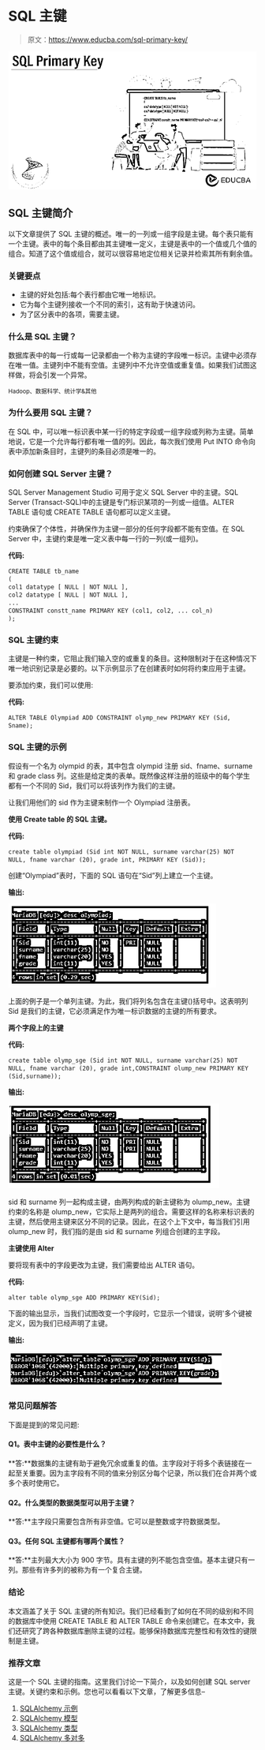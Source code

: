 # SQL 主键

> 原文：<https://www.educba.com/sql-primary-key/>

![SQL Primary Key](img/d7871868d75552f198462db3bf5b0322.png)



## SQL 主键简介

以下文章提供了 SQL 主键的概述。唯一的一列或一组字段是主键。每个表只能有一个主键。表中的每个条目都由其主键唯一定义，主键是表中的一个值或几个值的组合。知道了这个值或组合，就可以很容易地定位相关记录并检索其所有剩余值。

### 关键要点

*   主键的好处包括:每个表行都由它唯一地标识。
*   它为每个主键列接收一个不同的索引，这有助于快速访问。
*   为了区分表中的各项，需要主键。

### 什么是 SQL 主键？

数据库表中的每一行或每一记录都由一个称为主键的字段唯一标识。主键中必须存在唯一值。主键列中不能有空值。主键列中不允许空值或重复值。如果我们试图这样做，将会引发一个异常。

<small>Hadoop、数据科学、统计学&其他</small>

### 为什么要用 SQL 主键？

在 SQL 中，可以唯一标识表中某一行的特定字段或一组字段或列称为主键。简单地说，它是一个允许每行都有唯一值的列。因此，每次我们使用 Put INTO 命令向表中添加新条目时，主键列的条目必须是唯一的。

### 如何创建 SQL Server 主键？

SQL Server Management Studio 可用于定义 SQL Server 中的主键。SQL Server (Transact-SQL)中的主键是专门标识某项的一列或一组值。ALTER TABLE 语句或 CREATE TABLE 语句都可以定义主键。

约束确保了个体性，并确保作为主键一部分的任何字段都不能有空值。在 SQL Server 中，主键约束是唯一定义表中每一行的一列(或一组列)。

**代码:**

```
CREATE TABLE tb_name
(
col1 datatype [ NULL | NOT NULL ],
col2 datatype [ NULL | NOT NULL ],
...
CONSTRAINT constt_name PRIMARY KEY (col1, col2, ... col_n)
);
```

### SQL 主键约束

主键是一种约束，它阻止我们输入空的或重复的条目。这种限制对于在这种情况下唯一地识别记录是必要的。以下示例显示了在创建表时如何将约束应用于主键。

要添加约束，我们可以使用:

**代码:**

```
ALTER TABLE Olympiad ADD CONSTRAINT olymp_new PRIMARY KEY (Sid, Sname);
```

### SQL 主键的示例

假设有一个名为 olympid 的表，其中包含 olympid 注册 sid、fname、surname 和 grade class 列。这些是给定类的表单。既然像这样注册的班级中的每个学生都有一个不同的 Sid，我们可以将该列作为我们的主键。

让我们用他们的 sid 作为主键来制作一个 Olympiad 注册表。

**使用 Create table 的 SQL 主键。**

**代码:**

```
create table olympiad (Sid int NOT NULL, surname varchar(25) NOT
NULL, fname varchar (20), grade int, PRIMARY KEY (Sid));
```

创建“Olympiad”表时，下面的 SQL 语句在“Sid”列上建立一个主键。

**输出:**

![Statement](img/1d8228cd7f433e6e2a41567d259ff45f.png)



上面的例子是一个单列主键。为此，我们将列名包含在主键()括号中。这表明列 Sid 是我们的主键，它必须满足作为唯一标识数据的主键的所有要求。

**两个字段上的主键**

**代码:**

```
create table olymp_sge (Sid int NOT NULL, surname varchar(25) NOT NULL, fname varchar (20), grade int,CONSTRAINT olump_new PRIMARY KEY (Sid,surname));
```

**输出:**

![SQL Primary Key on two fields](img/c05ae8d4696aa6cbdb621a9e974ca6f7.png)



sid 和 surname 列一起构成主键，由两列构成的新主键称为 olump_new。主键约束的名称是 olump_new，它实际上是两列的组合。需要这样的名称来标识表的主键，然后使用主键来区分不同的记录。因此，在这个上下文中，每当我们引用 olump_new 时，我们指的是由 sid 和 surname 列组合创建的主字段。

**主键使用 Alter**

要将现有表中的字段更改为主键，我们需要给出 ALTER 语句。

**代码:**

```
alter table olymp_sge ADD PRIMARY KEY(Sid);
```

下面的输出显示，当我们试图改变一个字段时，它显示一个错误，说明'多个键被定义，因为我们已经声明了主键。

**输出:**

![SQL Primary Key - Error](img/df2050f4443f469db5b5b530176fab27.png)



### 常见问题解答

下面是提到的常见问题:

#### Q1。表中主键的必要性是什么？

**答:**数据集的主键有助于避免冗余或重复的值。主字段对于将多个表链接在一起至关重要。因为主字段有不同的值来分别区分每个记录，所以我们在合并两个或多个表时使用它。

#### Q2。什么类型的数据类型可以用于主键？

**答:**主字段只需要包含所有非空值。它可以是整数或字符数据类型。

#### Q3。任何 SQL 主键都有哪两个属性？

**答:**主列最大大小为 900 字节。具有主键的列不能包含空值。基本主键只有一列。那些有许多列的被称为有一个复合主键。

### 结论

本文涵盖了关于 SQL 主键的所有知识。我们已经看到了如何在不同的级别和不同的数据库中使用 CREATE TABLE 和 ALTER TABLE 命令来创建它。在本文中，我们还研究了跨各种数据库删除主键的过程。能够保持数据库完整性和有效性的键限制是主键。

### 推荐文章

这是一个 SQL 主键的指南。这里我们讨论一下简介，以及如何创建 SQL server 主键。关键约束和示例。您也可以看看以下文章，了解更多信息–

1.  [SQLAlchemy 示例](https://www.educba.com/sqlalchemy-example/)
2.  [SQLAlchemy 模型](https://www.educba.com/sqlalchemy-model/)
3.  [SQLAlchemy 类型](https://www.educba.com/sqlalchemy-types/)
4.  [SQLAlchemy 多对多](https://www.educba.com/sqlalchemy-many-to-many/)





